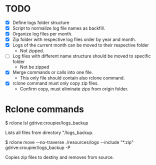 # TODO
- [x] Define logs folder structure
- [x] Script to normalize log file names as backfill.
- [x] Organize log files per month.
- [x] Zip folder with respective log files order by year and month.
- [x] Logs of the current month can be moved to their respective folder
  - Not zipped.
- [ ] Log files with different name structure should be moved to specific folder
  - Not be zipped
- [x] Merge commands or calls into one file.
  - This only file should contain also rclone command.
- [x] rclone command must only copy zip files.
  - Confirm copy, must eliminate zips from origin folder.


# Rclone commands

$ rclone lsl gdrive:croupier/logs_backup

Lists all files from directory "/logs_backup.

$ rclone move --no-traverse ./resources/logs --include "*.zip" gdrive:croupier/logs_backup -P

Copies zip files to destiny and removes from source.